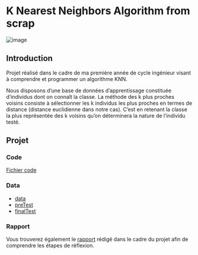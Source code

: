 # K Nearest Neighbors Algorithm from scrap

![image](https://user-images.githubusercontent.com/60775531/213714805-3e6db099-fea4-4825-8e58-6d721c2f5614.png)


## Introduction
Projet réalisé dans le cadre de ma première année de cycle ingénieur visant à comprendre et programmer un algorithme KNN.

Nous disposons d’une base de données d’apprentissage constituée d’individus dont on connaît la classe. La méthode des k plus proches voisins consiste à sélectionner les k individus les plus proches en termes de distance (distance euclidienne dans notre cas). C’est en retenant la classe la plus représentée des k voisins qu’on déterminera la nature de l’individu testé.


## Projet

### Code
[Fichier code](https://github.com/AlexandraChuvatin/AlgoKnnA3/blob/main/knn_alexandra_chuvatin.py)


### Data

* [data](https://github.com/AlexandraChuvatin/AlgoKnnA3/blob/main/data.csv)
* [preTest](https://github.com/AlexandraChuvatin/AlgoKnnA3/blob/main/preTest.csv)
* [finalTest](https://github.com/AlexandraChuvatin/AlgoKnnA3/blob/main/finalTest.csv)

### Rapport

Vous trouverez également le [rapport](https://github.com/AlexandraChuvatin/AlgoKnnA3/blob/main/Rapport%20KNN%20Alexandra%20Chuvatin.docx) rédigé dans le cadre du projet afin de comprendre les étapes de réflexion.
